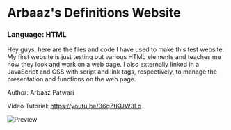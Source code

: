 # Arbaaz's Definitions Website 
### Language: HTML

Hey guys, here are the files and code I have used to make this test website. My first website is just testing out various HTML elements and teaches me how they look and work on a web page. I also externally linked in a JavaScript and CSS with script and link tags, respectively, to manage the presentation and functions on the web page. 

Author: Arbaaz Patwari

Video Tutorial: https://youtu.be/36qZfKUW3Lo

![Preview](https://github.com/ArbaazPatwari/Web-Development/blob/main/First%20Website/thumbnail.png)

